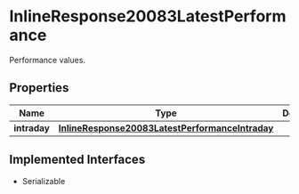 

# InlineResponse20083LatestPerformance

Performance values.

## Properties

Name | Type | Description | Notes
------------ | ------------- | ------------- | -------------
**intraday** | [**InlineResponse20083LatestPerformanceIntraday**](InlineResponse20083LatestPerformanceIntraday.md) |  |  [optional]


## Implemented Interfaces

* Serializable


